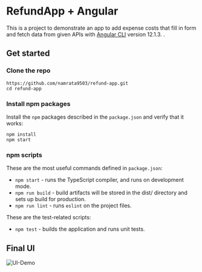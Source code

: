 # RefundApp + Angular

This is a project to demonstrate an app to add expense costs that fill in form and fetch data from given APIs with [Angular CLI](https://github.com/angular/angular-cli) version 12.1.3.
.
## Get started

### Clone the repo

```shell
https://github.com/namrata9503/refund-app.git
cd refund-app
```

### Install npm packages

Install the `npm` packages described in the `package.json` and verify that it works:

```shell
npm install
npm start
```


### npm scripts

These are the most useful commands defined in `package.json`:

* `npm start` - runs the TypeScript compiler, and runs on development mode.
* `npm run build` - build artifacts will be stored in the dist/ directory and sets up build for production.
* `npm run lint` - runs `eslint` on the project files.

These are the test-related scripts:

* `npm test` - builds the application and runs unit tests.

## Final UI

![UI-Demo](src/assets/Demo_UI.gif)





